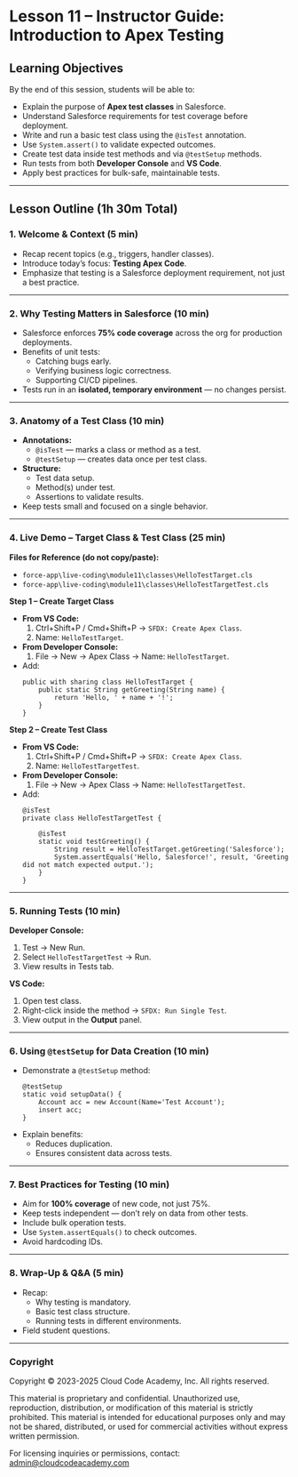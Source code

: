 # Lesson 11 – Instructor Guide: Introduction to Apex Testing

## Learning Objectives
By the end of this session, students will be able to:
- Explain the purpose of **Apex test classes** in Salesforce.
- Understand Salesforce requirements for test coverage before deployment.
- Write and run a basic test class using the `@isTest` annotation.
- Use `System.assert()` to validate expected outcomes.
- Create test data inside test methods and via `@testSetup` methods.
- Run tests from both **Developer Console** and **VS Code**.
- Apply best practices for bulk-safe, maintainable tests.

---

## Lesson Outline (1h 30m Total)

### 1. Welcome & Context (5 min)
- Recap recent topics (e.g., triggers, handler classes).
- Introduce today’s focus: **Testing Apex Code**.
- Emphasize that testing is a Salesforce deployment requirement, not just a best practice.

---

### 2. Why Testing Matters in Salesforce (10 min)
- Salesforce enforces **75% code coverage** across the org for production deployments.
- Benefits of unit tests:
  - Catching bugs early.
  - Verifying business logic correctness.
  - Supporting CI/CD pipelines.
- Tests run in an **isolated, temporary environment** — no changes persist.

---

### 3. Anatomy of a Test Class (10 min)
- **Annotations:**
  - `@isTest` — marks a class or method as a test.
  - `@testSetup` — creates data once per test class.
- **Structure:**
  - Test data setup.
  - Method(s) under test.
  - Assertions to validate results.
- Keep tests small and focused on a single behavior.

---

### 4. Live Demo – Target Class & Test Class (25 min)

**Files for Reference (do not copy/paste):**
- `force-app\live-coding\module11\classes\HelloTestTarget.cls`
- `force-app\live-coding\module11\classes\HelloTestTargetTest.cls`

**Step 1 – Create Target Class**
- **From VS Code:**
  1. Ctrl+Shift+P / Cmd+Shift+P → `SFDX: Create Apex Class`.
  2. Name: `HelloTestTarget`.
- **From Developer Console:**
  1. File → New → Apex Class → Name: `HelloTestTarget`.
- Add:
  ```apex
  public with sharing class HelloTestTarget {
      public static String getGreeting(String name) {
          return 'Hello, ' + name + '!';
      }
  }
  ```

**Step 2 – Create Test Class**
- **From VS Code:**
  1. Ctrl+Shift+P / Cmd+Shift+P → `SFDX: Create Apex Class`.
  2. Name: `HelloTestTargetTest`.
- **From Developer Console:**
  1. File → New → Apex Class → Name: `HelloTestTargetTest`.
- Add:
  ```apex
  @isTest
  private class HelloTestTargetTest {

      @isTest
      static void testGreeting() {
          String result = HelloTestTarget.getGreeting('Salesforce');
          System.assertEquals('Hello, Salesforce!', result, 'Greeting did not match expected output.');
      }
  }
  ```

---

### 5. Running Tests (10 min)

**Developer Console:**
1. Test → New Run.
2. Select `HelloTestTargetTest` → Run.
3. View results in Tests tab.

**VS Code:**
1. Open test class.
2. Right-click inside the method → `SFDX: Run Single Test`.
3. View output in the **Output** panel.

---

### 6. Using `@testSetup` for Data Creation (10 min)
- Demonstrate a `@testSetup` method:
  ```apex
  @testSetup
  static void setupData() {
      Account acc = new Account(Name='Test Account');
      insert acc;
  }
  ```
- Explain benefits:
  - Reduces duplication.
  - Ensures consistent data across tests.

---

### 7. Best Practices for Testing (10 min)
- Aim for **100% coverage** of new code, not just 75%.
- Keep tests independent — don’t rely on data from other tests.
- Include bulk operation tests.
- Use `System.assertEquals()` to check outcomes.
- Avoid hardcoding IDs.

---

### 8. Wrap-Up & Q&A (5 min)
- Recap:
  - Why testing is mandatory.
  - Basic test class structure.
  - Running tests in different environments.
- Field student questions.

---

### Copyright

Copyright © 2023-2025 Cloud Code Academy, Inc. All rights reserved.

This material is proprietary and confidential. Unauthorized use, reproduction, distribution, or modification of this material is strictly prohibited. This material is intended for educational purposes only and may not be shared, distributed, or used for commercial activities without express written permission.

For licensing inquiries or permissions, contact: admin@cloudcodeacademy.com